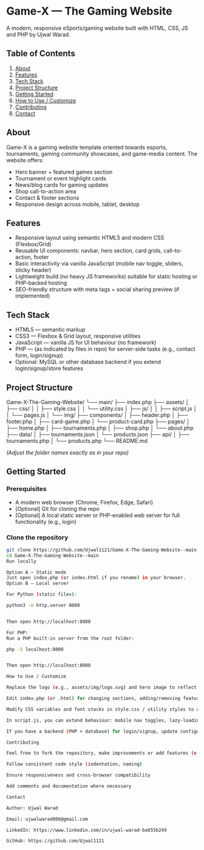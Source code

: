 # Game-X — The Gaming Website  
A modern, responsive eSports/gaming website built with HTML, CSS, JS and PHP by Ujwal Warad.

## Table of Contents
1. [About](#about)  
2. [Features](#features)  
3. [Tech Stack](#tech-stack)  
4. [Project Structure](#project-structure)  
5. [Getting Started](#getting-started)  
6. [How to Use / Customize](#how-to-use-customize)  
7. [Contributing](#contributing)  
8. [Contact](#contact)  


## About  
Game-X is a gaming website template oriented towards esports, tournaments, gaming community showcases, and game-media content. The website offers:  
- Hero banner + featured games section  
- Tournament or event highlight cards  
- News/blog cards for gaming updates  
- Shop call-to-action area  
- Contact & footer sections  
- Responsive design across mobile, tablet, desktop  

## Features  
- Responsive layout using semantic HTML5 and modern CSS (Flexbox/Grid)  
- Reusable UI components: navbar, hero section, card grids, call-to-action, footer  
- Basic interactivity via vanilla JavaScript (mobile nav toggle, sliders, sticky header)  
- Lightweight build (no heavy JS frameworks) suitable for static hosting or PHP-backed hosting  
- SEO-friendly structure with meta tags + social sharing preview (if implemented)  

## Tech Stack  
- HTML5 — semantic markup  
- CSS3 — Flexbox & Grid layout, responsive utilities  
- JavaScript — vanilla JS for UI behaviour (no framework)  
- PHP — (as indicated by files in repo) for server-side tasks (e.g., contact form, login/signup)  
- Optional: MySQL or other database backend if you extend login/signup/store features  

## Project Structure  
Game-X-The-Gaming-Website/
└── main/
    ├── index.php
    ├── assets/
    │   ├── css/
    │   │   ├── style.css
    │   │   └── utility.css
    │   ├── js/
    │   │   ├── script.js
    │   │   └── pages.js
    │   └── img/
    ├── components/
    │   ├── header.php
    │   ├── footer.php
    │   ├── card-game.php
    │   └── product-card.php
    ├── pages/
    │   ├── home.php
    │   ├── tournaments.php
    │   ├── shop.php
    │   └── about.php
    ├── data/
    │   ├── tournaments.json
    │   └── products.json
    ├── api/
    │   ├── tournaments.php
    │   └── products.php
    └── README.md


*(Adjust the folder names exactly as in your repo)*  

## Getting Started  
### Prerequisites  
- A modern web browser (Chrome, Firefox, Edge, Safari)  
- [Optional] Git for cloning the repo  
- [Optional] A local static server or PHP-enabled web server for full functionality (e.g., login)  

### Clone the repository  
```bash
git clone https://github.com/Ujwal1121/Game-X-The-Gaming-Website--main.git
cd Game-X-The-Gaming-Website--main
Run locally

Option A – Static mode
Just open index.php (or index.html if you rename) in your browser.
Option B – Local server

For Python (static files):

python3 -m http.server 8080


Then open http://localhost:8080

For PHP:
Run a PHP built-in server from the root folder:

php -S localhost:8000


Then open http://localhost:8000

How to Use / Customize

Replace the logo (e.g., assets/img/logo.svg) and hero image to reflect your brand.

Edit index.php (or .html) for changing sections, adding/removing feature cards, tournaments, news items.

Modify CSS variables and font stacks in style.css / utility styles to adjust theming (colours, typography).

In script.js, you can extend behaviour: mobile nav toggles, lazy-loading images, sliders/carousels etc.

If you have a backend (PHP + database) for login/signup, update configuration, sanitization and security accordingly.

Contributing

Feel free to fork the repository, make improvements or add features (e.g., a blog engine, admin dashboard, API integration). When submitting pull requests:

Follow consistent code style (indentation, naming)

Ensure responsiveness and cross-browser compatibility

Add comments and documentation where necessary

Contact

Author: Ujwal Warad

Email: ujwalwarad086@gmail.com

LinkedIn: https://www.linkedin.com/in/ujwal-warad-ba655b249

GitHub: https://github.com/Ujwal1121
